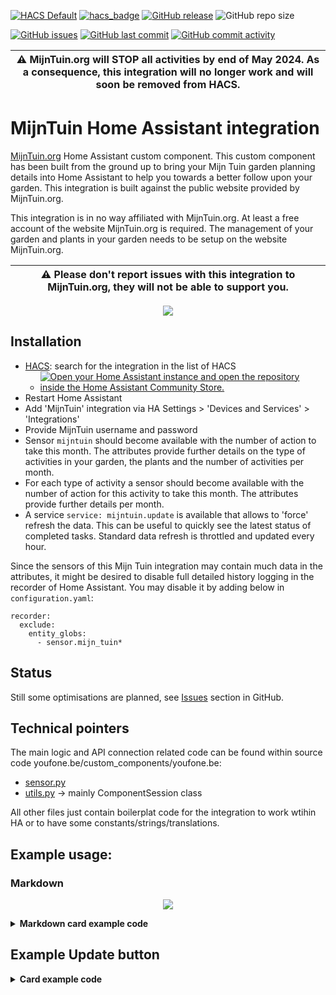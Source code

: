 [![HACS Default](https://img.shields.io/badge/HACS-Default-blue.svg)](https://github.com/hacs/default)
[![hacs_badge](https://img.shields.io/badge/HACS-Custom-41BDF5.svg)](https://github.com/hacs/integration)
[![GitHub release](https://img.shields.io/github/release/myTselection/MijnTuin.svg)](https://github.com/myTselection/MijnTuin/releases)
![GitHub repo size](https://img.shields.io/github/repo-size/myTselection/MijnTuin.svg)

[![GitHub issues](https://img.shields.io/github/issues/myTselection/MijnTuin.svg)](https://github.com/myTselection/MijnTuin/issues)
[![GitHub last commit](https://img.shields.io/github/last-commit/myTselection/MijnTuin.svg)](https://github.com/myTselection/MijnTuin/commits/master)
[![GitHub commit activity](https://img.shields.io/github/commit-activity/m/myTselection/MijnTuin.svg)](https://github.com/myTselection/MijnTuin/graphs/commit-activity)


| :warning: MijnTuin.org will STOP all activities by end of May 2024. As a consequence, this integration will no longer work and will soon be removed from HACS. |
| --------------------------------------------------------------------------------------------------------------------|


# MijnTuin Home Assistant integration
[MijnTuin.org](https://www.mijntuin.org/) Home Assistant custom component. This custom component has been built from the ground up to bring your Mijn Tuin garden planning details into Home Assistant to help you towards a better follow upon your garden. This integration is built against the public website provided by MijnTuin.org.

This integration is in no way affiliated with MijnTuin.org. At least a free account of the website MijnTuin.org is required. The management of your garden and plants in your garden needs to be setup on the website MijnTuin.org.

| :warning: Please don't report issues with this integration to MijnTuin.org, they will not be able to support you. |
| --------------------------------------------------------------------------------------------------------------------|


<p align="center"><img src="https://raw.githubusercontent.com/myTselection/MijnTuin/master/icon.png"/></p>


## Installation
- [HACS](https://hacs.xyz/): search for the integration in the list of HACS
  - [![Open your Home Assistant instance and open the repository inside the Home Assistant Community Store.](https://my.home-assistant.io/badges/hacs_repository.svg?style=flat-square)](https://my.home-assistant.io/redirect/hacs_repository/?owner=myTselection&repository=MijnTuin&category=integration)
- Restart Home Assistant
- Add 'MijnTuin' integration via HA Settings > 'Devices and Services' > 'Integrations'
- Provide MijnTuin username and password
- Sensor `mijntuin` should become available with the number of action to take this month. The attributes provide further details on the type of activities in your garden, the plants and the number of activities per month.
- For each type of activity a sensor should become available with the number of action for this activity to take this month. The attributes provide further details per month.
- A service `service: mijntuin.update` is available that allows to 'force' refresh the data. This can be useful to quickly see the latest status of completed tasks. Standard data refresh is throttled and updated every hour.

Since the sensors of this Mijn Tuin integration may contain much data in the attributes, it might be desired to disable full detailed history logging in the recorder of Home Assistant. You may disable it by adding below in `configuration.yaml`:
```
recorder:
  exclude:
    entity_globs:
      - sensor.mijn_tuin*
```

## Status
Still some optimisations are planned, see [Issues](https://github.com/myTselection/MijnTuin/issues) section in GitHub.

## Technical pointers
The main logic and API connection related code can be found within source code youfone.be/custom_components/youfone.be:
- [sensor.py](https://github.com/myTselection/MijnTuin/blob/master/custom_components/MijnTuin/sensor.py)
- [utils.py](https://github.com/myTselection/MijnTuin/blob/master/custom_components/MijnTuin/utils.py) -> mainly ComponentSession class

All other files just contain boilerplat code for the integration to work wtihin HA or to have some constants/strings/translations.

## Example usage: 
### Markdown
<p align="center"><img src="https://raw.githubusercontent.com/myTselection/MijnTuin/master/Markdown%20Card%20example.png"/></p>

<details><summary><b>Markdown card example code</b></summary>

```
type: markdown
content: >-
  ## Activiteiten deze maand: {{states('sensor.mijn_tuin')}}


  {% set activities = states | rejectattr("entity_id","eq","sensor.mijn_tuin") |
  selectattr("entity_id", "match","^sensor.mijn_tuin_*") | list %}

  {% for activity_device in activities %}

  {% set activity = activity_device.entity_id %}

  {% if state_attr(activity,"actionsThisMonth") > 0 %}

  {% set this_month = now().strftime("%B") %}

  {% set currplants = state_attr(activity,this_month) | list %}

  {% set currplantstodo = currplants | selectattr('buttons','defined') | list %}

  {% set currplantsdone = currplants | rejectattr('buttons','defined') | list %}


    <details>
    <summary>
    <b>{{state_attr(activity,'activityType') }}: </b> ({{state_attr(activity,this_month)|length }})</summary>
    
    {% if (currplantstodo | length) > 0 %}
    -  <details>
       <summary>Te doen</summary>
       {% for plant in currplantstodo  %}
         - <details>
           <summary> 
           <img src="{{ plant.get('photo').get('src') }} " width="30"></img> <b><a href="{{ plant.get('plant_link') }}" target="_blank" title="{{ plant.get('latin_name') }}">{{ plant.get('name') }}</a></b>: {{ plant.get('description') }}</summary>
            {% if plant.get('details','')|length  > 0 %}
            - {{ plant.get('details') }}
            {% endif %}
            
            - <a href="{{ plant.get('link') }}" target="_blank">link</a>
            {% if plant.get('buttons','')|length  > 0 %}- <a href="{{ plant.get('buttons')}}" target="_blank">Markeer als gedaan</a>{% endif %}
            
            </details> 
        {% endfor %}
        </details>
    {% endif %}
    {% if (currplantsdone | length) > 0 %}
    -  <details>
       <summary>Gedaan</summary>
       {% for plant in currplantsdone  %}
         - <details>
           <summary> 
           <img src="{{ plant.get('photo').get('src') }} " width="30"></img> <b><a href="{{ plant.get('plant_link') }}" target="_blank" title="{{ plant.get('latin_name') }}">{{ plant.get('name') }}</a></b>: {{ plant.get('description') }}</summary>
            {% if plant.get('details','')|length  > 0 %}
            - {{ plant.get('details') }}
            {% endif %}
            
            - <a href="{{ plant.get('link') }}" target="_blank">link</a>
            {% if plant.get('buttons','')|length  > 0 %}- <a href="{{ plant.get('buttons')}}" target="_blank">markeer als gedaan</a>{% endif %}
            
            </details> 
            {% endfor %}
        </details>
    {% endif %}


    </details></br>

  {% endif %}

  {% endfor %}


  ### Planten: 

  {% for plant in state_attr('sensor.mijn_tuin','Plants')
  %}[{{plant.get('name')}}]({{plant.get('link')}}
  "{{plant.get('latin_name')}}"), {% endfor %}

```

</details>

## Example Update button
<details><summary><b>Card example code</b></summary>

```
type: button
show_name: true
show_icon: true
tap_action:
  action: call-service
  service: mijntuin.update
  target: {}
entity: ''
icon: mdi:update
icon_height: 30px

